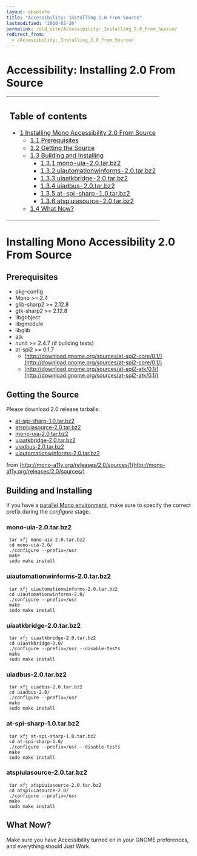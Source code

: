 ```yaml
---
layout: obsolete
title: "Accessibility: Installing 2.0 From Source"
lastmodified: '2010-02-26'
permalink: /old_site/Accessibility:_Installing_2.0_From_Source/
redirect_from:
  - /Accessibility:_Installing_2.0_From_Source/
---
```


Accessibility: Installing 2.0 From Source
=========================================

<table>
<col width="100%" />
<tbody>
<tr class="odd">
<td align="left"><h2>Table of contents</h2>
<ul>
<li><a href="#installing-mono-accessibility-20-from-source">1 Installing Mono Accessibility 2.0 From Source</a>
<ul>
<li><a href="#prerequisites">1.1 Prerequisites</a></li>
<li><a href="#getting-the-source">1.2 Getting the Source</a></li>
<li><a href="#building-and-installing">1.3 Building and Installing</a>
<ul>
<li><a href="#mono-uia-20tarbz2">1.3.1 mono-uia-2.0.tar.bz2</a></li>
<li><a href="#uiautomationwinforms-20tarbz2">1.3.2 uiautomationwinforms-2.0.tar.bz2</a></li>
<li><a href="#uiaatkbridge-20tarbz2">1.3.3 uiaatkbridge-2.0.tar.bz2</a></li>
<li><a href="#uiadbus-20tarbz2">1.3.4 uiadbus-2.0.tar.bz2</a></li>
<li><a href="#at-spi-sharp-10tarbz2">1.3.5 at-spi-sharp-1.0.tar.bz2</a></li>
<li><a href="#atspiuiasource-20tarbz2">1.3.6 atspiuiasource-2.0.tar.bz2</a></li>
</ul></li>
<li><a href="#what-now">1.4 What Now?</a></li>
</ul></li>
</ul></td>
</tr>
</tbody>
</table>

Installing Mono Accessibility 2.0 From Source
=============================================

Prerequisites
-------------

-   pkg-config
-   Mono \>= 2.4
-   glib-sharp2 \>= 2.12.8
-   gtk-sharp2 \>= 2.12.8
-   libgobject
-   libgmodule
-   libglib
-   atk
-   nunit \>= 2.4.7 (if building tests)
-   at-spi2 \>= 0.1.7
    -   [http://download.gnome.org/sources/at-spi2-core/0.1/](http://download.gnome.org/sources/at-spi2-core/0.1/)
    -   [http://download.gnome.org/sources/at-spi2-atk/0.1/](http://download.gnome.org/sources/at-spi2-atk/0.1/)

Getting the Source
------------------

Please download 2.0 release tarballs:

-   [at-spi-sharp-1.0.tar.bz2](http://mono-a11y.org/releases/2.0/sources/at-spi-sharp-1.0.tar.bz2)
-   [atspiuiasource-2.0.tar.bz2](http://mono-a11y.org/releases/2.0/sources/atspiuiasource-2.0.tar.bz2)
-   [mono-uia-2.0.tar.bz2](http://mono-a11y.org/releases/2.0/sources/mono-uia-2.0.tar.bz2)
-   [uiaatkbridge-2.0.tar.bz2](http://mono-a11y.org/releases/2.0/sources/uiaatkbridge-2.0.tar.bz2)
-   [uiadbus-2.0.tar.bz2](http://mono-a11y.org/releases/2.0/sources/uiadbus-2.0.tar.bz2)
-   [uiautomationwinforms-2.0.tar.bz2](http://mono-a11y.org/releases/2.0/sources/uiautomationwinforms-2.0.tar.bz2)

from [http://mono-a11y.org/releases/2.0/sources/](http://mono-a11y.org/releases/2.0/sources/)

Building and Installing
-----------------------

If you have a [parallel Mono environment]({{site.github.url}}/old_site/Parallel_Mono_Environments "Parallel Mono Environments"), make sure to specify the correct prefix during the *configure* stage.

### mono-uia-2.0.tar.bz2

     tar xfj mono-uia-2.0.tar.bz2
     cd mono-uia-2.0/
     ./configure --prefix=/usr
     make
     sudo make install

### uiautomationwinforms-2.0.tar.bz2

     tar xfj uiautomationwinforms-2.0.tar.bz2
     cd uiautomationwinforms-2.0/
     ./configure --prefix=/usr
     make 
     sudo make install

### uiaatkbridge-2.0.tar.bz2

     tar xfj uiaatkbridge-2.0.tar.bz2
     cd uiaatkbridge-2.0/
     ./configure --prefix=/usr --disable-tests
     make
     sudo make install

### uiadbus-2.0.tar.bz2

     tar xfj uiadbus-2.0.tar.bz2
     cd uiadbus-2.0/
     ./configure --prefix=/usr
     make 
     sudo make install

### at-spi-sharp-1.0.tar.bz2

     tar xfj at-spi-sharp-1.0.tar.bz2
     cd at-spi-sharp-1.0/
     ./configure --prefix=/usr --disable-tests
     make
     sudo make install

### atspiuiasource-2.0.tar.bz2

     tar xfj atspiuiasource-2.0.tar.bz2
     cd atspiuiasource-2.0/
     ./configure --prefix=/usr
     make
     sudo make install

What Now?
---------

Make sure you have Accessibility turned on in your GNOME preferences, and everything should Just Work.

